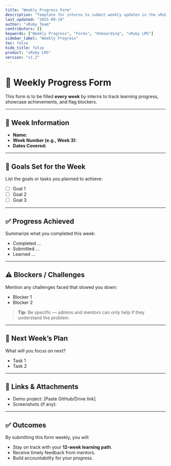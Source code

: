 ```yaml
---
title: "Weekly Progress Form"
description: "Template for interns to submit weekly updates in the vRuby LMS."
last_updated: "2025-09-19"
author: "vRuby Team"
contributors: []
keywords: ["Weekly Progress", "Forms", "Onboarding", "vRuby LMS"]
sidebar_label: "Weekly Progress"
toc: false
hide_title: false
product: "vRuby LMS"
version: "v1.2"
---
```


# 📝 Weekly Progress Form

This form is to be filled **every week** by interns to track learning progress, showcase achievements, and flag blockers.  

---

## 📅 Week Information
- **Name:**  
- **Week Number (e.g., Week 3):**  
- **Dates Covered:**  

---

## 🎯 Goals Set for the Week
List the goals or tasks you planned to achieve:  
- [ ] Goal 1  
- [ ] Goal 2  
- [ ] Goal 3  

---

## ✅ Progress Achieved
Summarize what you completed this week:  
- Completed …  
- Submitted …  
- Learned …  

---

## ⚠️ Blockers / Challenges
Mention any challenges faced that slowed you down:  
- Blocker 1  
- Blocker 2  

> **Tip:** Be specific — admins and mentors can only help if they understand the problem.  

---

## 🚀 Next Week’s Plan
What will you focus on next?  
- Task 1  
- Task 2  

---

## 📎 Links & Attachments
- Demo project: [Paste GitHub/Drive link]  
- Screenshots (if any):  

---

## ✅ Outcomes
By submitting this form weekly, you will:  
- Stay on track with your **12-week learning path**.  
- Receive timely feedback from mentors.  
- Build accountability for your progress.


